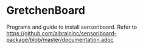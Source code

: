 # GretchenBoard
Programs and guide to install sensoriboard. Refer to https://github.com/aibraininc/sensoriboard-package/blob/master/documentation.adoc 
